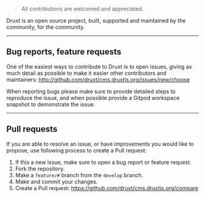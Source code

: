 > All contributions are welcomed and appreciated.

Druxt is an open source project, built, supported and maintained by the community, for the community.

* * *

## Bug reports, feature requests

One of the easiest ways to contribute to Druxt is to open issues, giving as much detail as possible to make it easier other contributors and maintainers: http://github.com/druxt/cms.druxtjs.org/issues/new/choose

When reporting bugs please make sure to provide detailed steps to reproduce the issue, and when possible provide a Gitpod workspace snapshot to demonstrate the issue.

* * *

## Pull requests

If you are able to resolve an issue, or have improvements you would like to propose, use following process to create a Pull request:

1. If this a new issue, make sure to open a bug report or feature request.
2. Fork the repository.
3. Make a `feature/#` branch from the `develop` branch.
4. Make and commit your changes.
5. Create a Pull request: https://github.com/druxt/cms.druxtjs.org/compare

